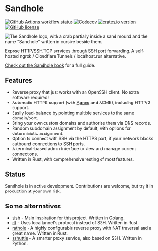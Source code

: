 # Sandhole

[![GitHub Actions workflow status](https://img.shields.io/github/actions/workflow/status/EpicEric/sandhole/validate.yml?label=tests)](https://github.com/EpicEric/sandhole/actions/workflows/validate.yml)
[![Codecov](https://img.shields.io/codecov/c/github/EpicEric/sandhole)](https://app.codecov.io/github/EpicEric/sandhole)
[![crates.io version](https://img.shields.io/crates/v/sandhole)](https://crates.io/crates/sandhole)
[![GitHub license](https://img.shields.io/github/license/EpicEric/sandhole)](https://github.com/EpicEric/sandhole/blob/main/LICENSE)

![The Sandhole logo, with a crab partially inside a sand mound and the name "Sandhole" written in cursive beside them.](https://sandhole.com.br/logo.png)

Expose HTTP/SSH/TCP services through SSH port forwarding. A self-hosted ngrok / Cloudflare Tunnels / localhost.run alternative.

[Check out the Sandhole book](https://sandhole.com.br) for a full guide.

## Features

- Reverse proxy that just works with an OpenSSH client. No extra software required!
- Automatic HTTPS support (with [Agnos](https://github.com/krtab/agnos) and ACME), including HTTP/2 support.
- Easily load-balance by pointing multiple services to the same domain/port.
- Bring your own custom domains and authorize them via DNS records.
- Random subdomain assignment by default, with options for deterministic assignment.
- Option to connect with SSH via the HTTPS port, if your network blocks outbound connections to SSH ports.
- A terminal-based admin interface to view and manage current connections.
- Written in Rust, with comprehensive testing of most features.

## Status

Sandhole is in active development. Contributions are welcome, but try it in production at your own risk.

## Some alternatives

- [sish](https://github.com/antoniomika/sish) - Main inspiration for this project. Written in Golang.
- [rlt](https://github.com/kaichaosun/rlt) - Uses localtunnel's protocol instead of SSH. Written in Rust.
- [rathole](https://github.com/rapiz1/rathole) - A highly configurable reverse proxy with NAT traversal and a great name. Written in Rust.
- [sshuttle](https://github.com/sshuttle/sshuttle) - A smarter proxy service, also based on SSH. Written in Python.
